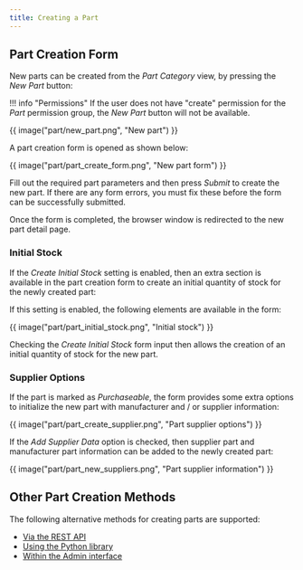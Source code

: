 ```yaml
---
title: Creating a Part
---
```


## Part Creation Form

New parts can be created from the *Part Category* view, by pressing the *New Part* button:

!!! info "Permissions"
    If the user does not have "create" permission for the *Part* permission group, the *New Part* button will not be available.

{{ image("part/new_part.png", "New part") }}


A part creation form is opened as shown below:

{{ image("part/part_create_form.png", "New part form") }}


Fill out the required part parameters and then press *Submit* to create the new part. If there are any form errors, you must fix these before the form can be successfully submitted.

Once the form is completed, the browser window is redirected to the new part detail page.

### Initial Stock

If the *Create Initial Stock* setting is enabled, then an extra section is available in the part creation form to create an initial quantity of stock for the newly created part:

If this setting is enabled, the following elements are available in the form:

{{ image("part/part_initial_stock.png", "Initial stock") }}

Checking the *Create Initial Stock* form input then allows the creation of an initial quantity of stock for the new part.


### Supplier Options

If the part is marked as *Purchaseable*, the form provides some extra options to initialize the new part with manufacturer and / or supplier information:

{{ image("part/part_create_supplier.png", "Part supplier options") }}

If the *Add Supplier Data* option is checked, then supplier part and manufacturer part information can be added to the newly created part:

{{ image("part/part_new_suppliers.png", "Part supplier information") }}

## Other Part Creation Methods

The following alternative methods for creating parts are supported:

- [Via the REST API](../api/index.md)
- [Using the Python library](../api/python/index.md)
- [Within the Admin interface](../settings/admin.md)

